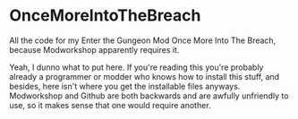 # OnceMoreIntoTheBreach
All the code for my Enter the Gungeon Mod Once More Into The Breach, because Modworkshop apparently requires it.

Yeah, I dunno what to put here. If you're reading this you're probably already a programmer or modder who knows how to install this stuff, and besides, here isn't where you get the installable files anyways.
Modworkshop and Github are both backwards and are awfully unfriendly to use, so it makes sense that one would require another.
